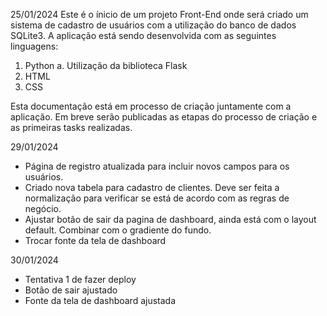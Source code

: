 25/01/2024
Este é o ínicio de um projeto Front-End onde será criado um sistema de cadastro de usuários com a utilização do banco de dados SQLite3.
A aplicação está sendo desenvolvida com as seguintes linguagens:
1. Python
    a. Utilização da biblioteca Flask
2. HTML
3. CSS

Esta documentação está em processo de criação juntamente com a aplicação. Em breve serão publicadas as etapas do processo de criação e as primeiras tasks realizadas.

29/01/2024
 - Página de registro atualizada para incluir novos campos para os usuários.
 - Criado nova tabela para cadastro de clientes. Deve ser feita a normalização para verificar se está de acordo com as regras de negócio.
 - Ajustar botão de sair da pagina de dashboard, ainda está com o layout default. Combinar com o gradiente do fundo.
 - Trocar fonte da tela de dashboard

30/01/2024
 - Tentativa 1 de fazer deploy
 - Botão de sair ajustado
 - Fonte da tela de dashboard ajustada